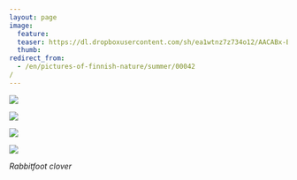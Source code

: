 ```yaml
---
layout: page
image:
  feature:
  teaser: https://dl.dropboxusercontent.com/sh/ea1wtnz7z734o12/AACABx-BbCcR3mwdkNXT2u30a/luontokuvat/kes%C3%A4/2/DSC33104-245px.jpg
  thumb:
redirect_from:
  - /en/pictures-of-finnish-nature/summer/00042/
---
```


[![](https://dl.dropboxusercontent.com/sh/ea1wtnz7z734o12/AADqstOlInD0Ib44olPNOgMha/luontokuvat/kes%C3%A4/2/DSC33104-800px.jpg)](https://dl.dropboxusercontent.com/sh/ea1wtnz7z734o12/AABF9BfhAxkvtOUJteuuP4qza/luontokuvat/kes%C3%A4/2/DSC33104.jpg)

[![](https://dl.dropboxusercontent.com/sh/ea1wtnz7z734o12/AADL2oLzyipBQBxLpzcyF46ua/luontokuvat/kes%C3%A4/2/DSC33106-800px.jpg)](https://dl.dropboxusercontent.com/sh/ea1wtnz7z734o12/AADH7HSlnC1Q25IcY8EvelHma/luontokuvat/kes%C3%A4/2/DSC33106.jpg)

[![](https://dl.dropboxusercontent.com/sh/ea1wtnz7z734o12/AAAkejBa5FNOyQuoGRcOKfZJa/luontokuvat/kes%C3%A4/2/DSC33111-800px.jpg)](https://dl.dropboxusercontent.com/sh/ea1wtnz7z734o12/AADTqYE98J86seVgJFFaEknsa/luontokuvat/kes%C3%A4/2/DSC33111.jpg)

[![](https://dl.dropboxusercontent.com/sh/ea1wtnz7z734o12/AABrAwZEHSnh1Wc0OfsXRUOfa/luontokuvat/kes%C3%A4/2/DSC33114-800px.jpg)](https://dl.dropboxusercontent.com/sh/ea1wtnz7z734o12/AAAB9uuNWyesFouhIjwa7Muea/luontokuvat/kes%C3%A4/2/DSC33114.jpg)

*Rabbitfoot clover*
